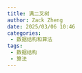 ```yaml
---
title: 满二叉树
author: Zack Zheng
date: 2025/03/06 10:46
categories:
 - 数据结构和算法
tags:
 - 数据结构
 - 算法
---
```

